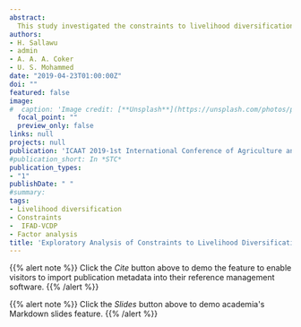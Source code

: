 ```yaml
---
abstract:
  This study investigated the constraints to livelihood diversification among IFAD-VCDP farmers in Benue State, Nigeria. A two-stage sampling techniquewas employed in the selection of respondents. A total of 240 respondents were selected for this study. Descriptive statistics andprincipal component analysis (PCA) were the analytical tools engaged in this study.The study revealed that mean age and household size were 7 and 46 respectively.The PCA result revealed that the most severe constraints the farmers faced in livelihood diversification hierarchically were public and institutional constraint; educational and training constraint; climate and production constraint; trade, norms and religious believes constraint; and time and skilled labour constraint. It was therefore recommended that there is need for both the government and non-governmentorganizations to intensify efforts on public, institutional, educational and climate policies so as to increase livelihood opportunities in the study area. 
authors:
- H. Sallawu
- admin
- A. A. A. Coker
- U. S. Mohammed
date: "2019-04-23T01:00:00Z"
doi: ""
featured: false
image:
#  caption: 'Image credit: [**Unsplash**](https://unsplash.com/photos/pLCdAaMFLTE)'
  focal_point: ""
  preview_only: false
links: null
projects: null
publication: 'ICAAT 2019-1st International Conference of Agriculture and Agricultural Technology, School of Agriculture and Agricultural Technology, Federal University of Technology, Minna between 23rd-26th'
#publication_short: In *STC*
publication_types:
- "1"
publishDate: " "
#summary: 
tags:
- Livelihood diversification
- Constraints
-  IFAD-VCDP
- Factor analysis 
title: 'Exploratory Analysis of Constraints to Livelihood Diversification among IFAD-VCDP Farmers in Benue State, Nigeria'
---
```


{{% alert note %}}
Click the *Cite* button above to demo the feature to enable visitors to import publication metadata into their reference management software.
{{% /alert %}}

{{% alert note %}}
Click the *Slides* button above to demo academia's Markdown slides feature.
{{% /alert %}}
